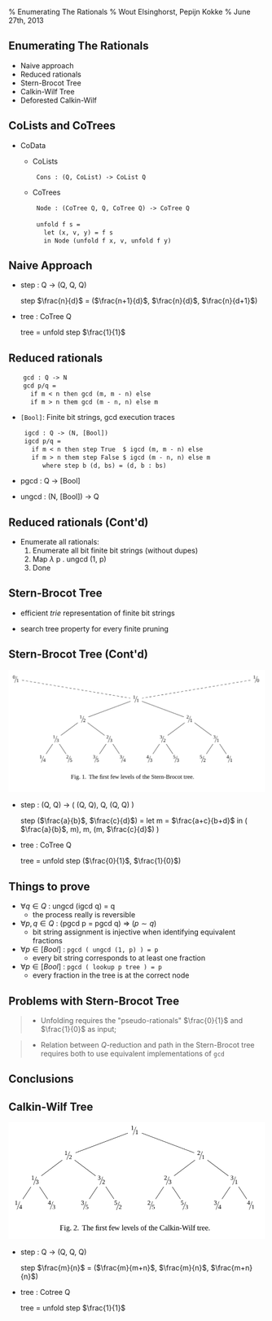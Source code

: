 % Enumerating The Rationals
% Wout Elsinghorst, Pepijn Kokke
% June 27th, 2013

## Enumerating The Rationals

- Naive approach
- Reduced rationals
- Stern-Brocot Tree
- Calkin-Wilf Tree
- Deforested Calkin-Wilf
 
## 


  
  
## CoLists and CoTrees

 - CoData
     * CoLists
     
            Cons : (Q, CoList) -> CoList Q
     
     * CoTrees 
 
            Node : (CoTree Q, Q, CoTree Q) -> CoTree Q  
 
            unfold f s = 
              let (x, v, y) = f s
              in Node (unfold f x, v, unfold f y)


 
## Naive Approach
 -  step : Q -> (Q, Q, Q)

    step $\frac{n}{d}$ = ($\frac{n+1}{d}$, $\frac{n}{d}$, $\frac{n}{d+1}$)
    
 -  tree : CoTree Q
    
    tree = unfold step $\frac{1}{1}$
  
## Reduced rationals
        gcd : Q -> N
        gcd p/q = 
          if m < n then gcd (m, m - n) else
          if m > n them gcd (m - n, n) else m
 
 - `[Bool]`: Finite bit strings, gcd execution traces
 
        igcd : Q -> (N, [Bool])
        igcd p/q =
          if m < n then step True  $ igcd (m, m - n) else
          if m > n them step False $ igcd (m - n, n) else m
             where step b (d, bs) = (d, b : bs)
    
 - pgcd : Q -> [Bool]
        
 - ungcd : (N, [Bool]) -> Q
        
## Reduced rationals (Cont'd)

 - Enumerate all rationals:
     1. Enumerate all bit finite bit strings (without dupes)
     2. Map $\lambda$ p $.$ ungcd (1, p) 
     3. Done
        
## Stern-Brocot Tree
 
 - efficient $trie$ representation of finite bit strings

 - search tree property for every finite pruning

        
## Stern-Brocot Tree (Cont'd)
![](stern_brocot.png)

 -  step : (Q, Q) -> ( (Q, Q), Q, (Q, Q) )
 
    step ($\frac{a}{b}$, $\frac{c}{d}$) = 
        let m = $\frac{a+c}{b+d}$ 
        in ( $\frac{a}{b}$, m), m, (m, $\frac{c}{d}$) )
    
 -  tree : CoTree Q
    
    tree = unfold step ($\frac{0}{1}$, $\frac{1}{0}$)


## Things to prove

 - $\forall q \in Q$ : ungcd (igcd q) $=$ q
    * the process really is reversible
 - $\forall p, q \in Q$ : (pgcd p = pgcd q) $\Rightarrow$ $(p \sim q)$
    * bit string assignment is injective when identifying equivalent fractions
 - $\forall p \in [Bool]$ : `pgcd ( ungcd (1, p) ) = p`
    * every bit string corresponds to at least one fraction
 - $\forall p \in [Bool]$ : `pgcd ( lookup p tree ) = p`
    * every fraction in the tree is at the correct node
    
## Problems with Stern-Brocot Tree

> - Unfolding requires the "pseudo-rationals" $\frac{0}{1}$ and $\frac{1}{0}$ as input;

<!--
  Proving relation between $Q$ reduction and position in the tree
  requires both algorithms to be based on the same implementation
  of `gcd`--but standard implementation does not provide a trace.
  -->

> - Relation between $Q$-reduction and path in the Stern-Brocot tree
    requires both to use equivalent implementations of `gcd`
  
## Conclusions
  
    
## Calkin-Wilf Tree
![](calkin_wilf.png)

 -  step : Q -> (Q, Q, Q)
   
    step $\frac{m}{n}$ = ($\frac{m}{m+n}$, $\frac{m}{n}$, $\frac{m+n}{n}$)
    
 -  tree : Cotree Q
   
    tree = unfold step $\frac{1}{1}$
    



